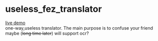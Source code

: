 # useless_fez_translator
[live demo](https://corcre.github.io/useless_fez_translator/)  
one-way,useless translator. The main purpose is to confuse your friend  
maybe (~~long time later~~) will support ocr?
